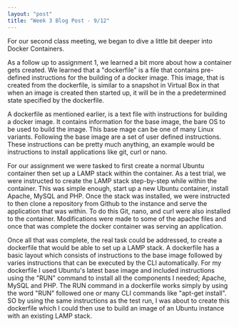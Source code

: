 ```yaml
---
layout: "post"
title: "Week 3 Blog Post - 9/12"
---
```

For our second class meeting, we began to dive a little bit deeper into Docker Containers.

As a follow up to assignment 1, we learned a bit more about how a container gets created. We learned that a "dockerfile" is a file that contains pre-defined instructions for the building of a docker image. This image, that is created from the dockerfile, is similar to a snapshot in Virtual Box in that when an image is created then started up, it will be in the a predetermined state specified by the dockerfile.

A dockerfile as mentioned earlier, is a text file with instructions for building a docker image. It contains information for the base image, the bare OS to be used to build the image. This base mage can be one of many Linux variants. Following the base image are a set of user defined instructions. These instructions can be pretty much anything, an example would be instructions to install applications like git, curl or nano.

For our assignment we were tasked to first create a normal Ubuntu container then set up a LAMP stack within the container. As a test trial, we were instructed to create the LAMP stack step-by-step while within the container. This was simple enough, start up a new Ubuntu container, install Apache, MySQL and PHP. Once the stack was installed, we were instructed to then clone a repository from Github to the instance and serve the application that was within. To do this Git, nano, and curl were also installed to the container. Modifications were made to some of the apache files and once that was complete the docker container was serving an application.

Once all that was complete, the real task could be addressed, to create a dockerfile that would be able to set up a LAMP stack. A dockerfile has a basic layout which consists of instructions to the base image followed by varies instructions that can be executed by the CLI automatically. For my dockerfile I used Ubuntu's latest base image and included instructions using the "RUN" command to install all the components I needed; Apache, MySQL and PHP. The RUN command in a dockerfile works simply by using the word "RUN" followed one or many CLI commands like "apt-get install". SO by using the same instructions as the test run, I was about to create this dockerfile which I could then use to build an image of an Ubuntu instance with an existing LAMP stack.
